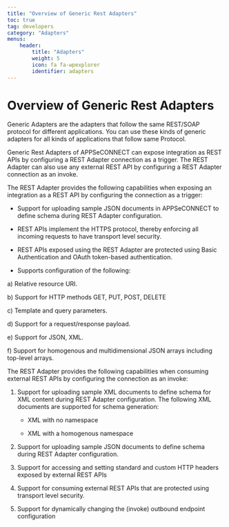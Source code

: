 ```yaml
---
title: "Overview of Generic Rest Adapters"
toc: true
tag: developers
category: "Adapters"
menus: 
    header:
        title: "Adapters"
        weight: 5
        icon: fa fa-wpexplorer
        identifier: adapters
---
```

# Overview of Generic Rest Adapters

 Generic Adapters are the adapters that follow the same REST/SOAP protocol for different applications. 
 You can use these kinds of generic adapters for all kinds of applications that follow same Protocol.  

Generic Rest Adapters of APPSeCONNECT can expose integration as REST APIs by configuring a REST Adapter connection as a trigger. 
The REST Adapter can also use any external REST API by configuring a REST Adapter connection as an invoke. 

The REST Adapter provides the following capabilities when exposing an integration as a REST API by configuring the connection as a trigger:

* Support for uploading sample JSON documents in APPSeCONNECT to define schema during REST Adapter configuration.

* REST APIs implement the HTTPS protocol, thereby enforcing all incoming requests to have transport level security.

* REST APIs exposed using the REST Adapter are protected using Basic Authentication and OAuth token-based authentication.

* Supports configuration of the following:

 a) Relative resource URI.

 b) Support for HTTP methods GET, PUT, POST, DELETE

 c) Template and query parameters.

 d) Support for a request/response payload.

 e) Support for JSON, XML.

f) Support for homogenous and multidimensional JSON arrays including top-level arrays.


The REST Adapter provides the following capabilities when consuming external REST APIs by configuring the connection as an invoke:

1. Support for uploading sample XML documents to define schema for XML content during REST Adapter configuration. The following XML documents are supported for schema generation:

    * XML with no namespace

    * XML with a homogenous namespace

2. Support for uploading sample JSON documents to define schema during REST Adapter configuration.
3. Support for accessing and setting standard and custom HTTP headers exposed by external REST APIs 
4. Support for consuming external REST APIs that are protected using transport level security.
5. Support for dynamically changing the (invoke) outbound endpoint configuration

